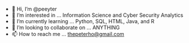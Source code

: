 - 👋 Hi, I’m @peeyter
- 👀 I’m interested in ... Information Science and Cyber Security Analytics
- 🌱 I’m currently learning ... Python, SQL, HTML, Java, and R
- 💞️ I’m looking to collaborate on ... ANYTHING
- 📫 How to reach me ... thepeterho@gmail.com

<!---
peeyter/peeyter is a ✨ special ✨ repository because its `README.md` (this file) appears on your GitHub profile.
You can click the Preview link to take a look at your changes.
--->
